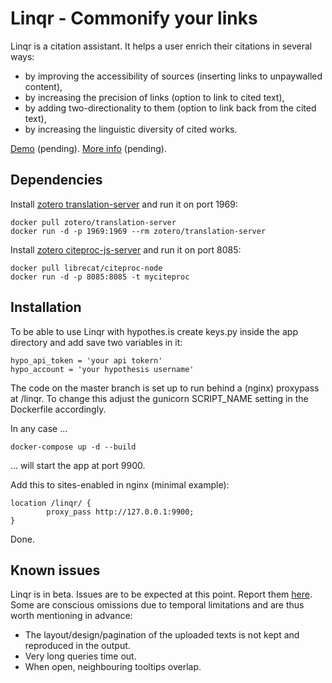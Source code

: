 # Linqr - Commonify your links

Linqr is a citation assistant. It helps a user enrich their citations in several ways:
- by improving the accessibility of sources (inserting links to unpaywalled content),
- by increasing the precision of links (option to link to cited text),
- by adding two-directionality to them (option to link back from the cited text),
- by increasing the linguistic diversity of cited works.

[Demo](https://yurisearch.coventry.ac.uk/linqr/) (pending).
[More info](https://yurisearch.coventry.ac.uk/linqr/about) (pending).


## Dependencies

Install [zotero translation-server](https://github.com/zotero/translation-server) and run it on port 1969:

```
docker pull zotero/translation-server
docker run -d -p 1969:1969 --rm zotero/translation-server
```

Install [zotero citeproc-js-server](https://github.com/zotero/citeproc-js-server) and run it on port 8085:

```
docker pull librecat/citeproc-node
docker run -d -p 8085:8085 -t myciteproc
```

## Installation

To be able to use Linqr with hypothes.is create keys.py inside the app directory and add save two variables in it:

```
hypo_api_token = 'your api tokern'
hypo_account = 'your hypothesis username'
```

The code on the master branch is set up to run behind a (nginx) proxypass at /linqr. To change this adjust the gunicorn SCRIPT_NAME setting in the Dockerfile accordingly.

In any case ...

```
docker-compose up -d --build
```

... will start the app at port 9900.

Add this to sites-enabled in nginx (minimal example):

```
location /linqr/ {
        proxy_pass http://127.0.0.1:9900;
}
```

Done.

## Known issues

<p>Linqr is in beta. Issues are to be expected at this point. Report them <a href="https://github.com/uree/linqr/issues">here</a>. Some are conscious omissions due to temporal limitations and are thus worth mentioning in advance:</p>
<ul>
    <li>The layout/design/pagination of the uploaded texts is not kept and reproduced in the output.</li>
    <li>Very long queries time out.</li>
    <li>When open, neighbouring tooltips overlap.</li>
</ul>
